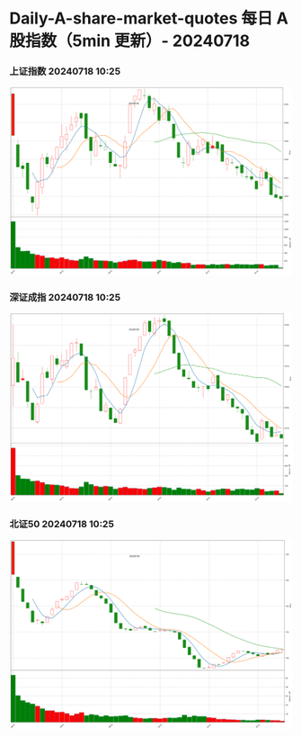 
# Daily-A-share-market-quotes 每日 A 股指数（5min 更新）- 20240718

### 上证指数 20240718 10:25
![](./fig/2024/7/20240718-sh000001.png)

### 深证成指 20240718 10:25
![](./fig/2024/7/20240718-sz399001.png)

### 北证50 20240718 10:25
![](./fig/2024/7/20240718-bj899050.png)

